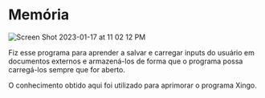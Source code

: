 # Memória

![Screen Shot 2023-01-17 at 11 02 12 PM](https://user-images.githubusercontent.com/72944953/213063975-a0964c56-b942-48e2-abba-7989bcbb20bf.png)

Fiz esse programa para aprender a salvar e carregar inputs do usuário em documentos externos e armazená-los de forma que o programa possa carregá-los sempre que for aberto.

O conhecimento obtido aqui foi utilizado para aprimorar o programa Xingo.
